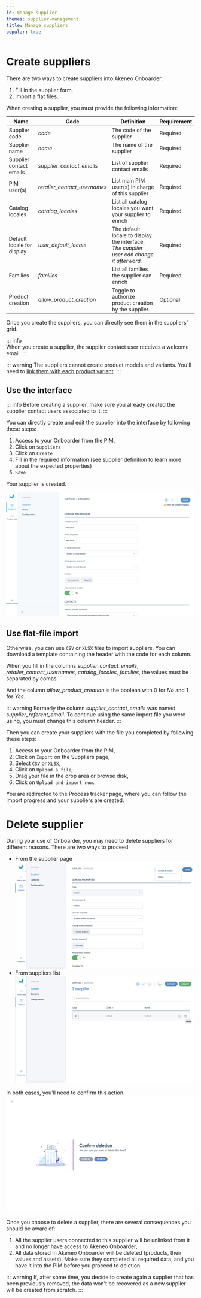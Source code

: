 ```yaml
---
id: manage-supplier
themes: supplier-management
title: Manage suppliers
popular: true
---
```

# Create suppliers

There are two ways to create suppliers into Akeneo Onboarder:
1. Fill in the supplier form,
1. Import a flat files.

When creating a supplier, you must provide the following information:


| Name | Code | Definition | Requirement |
|---|---|---|---|
| Supplier code | _code_ | The code of the supplier | Required |
| Supplier name | _name_ | The name of the supplier | Required |
| Supplier contact emails | _supplier_contact_emails_ | List of supplier contact emails | Required |
| PIM user(s) | _retailer_contact_usernames_ | List main PIM user(s) in charge of this supplier | Required |
| Catalog locales | _catalog_locales_ | List all catalog locales you want your supplier to enrich | Required |
| Default locale for display | _user_default_locale_ | The default locale to display the interface. _The supplier user can change it afterward._ | Required |
| Families | _families_ | List all families the supplier can enrich | Required |
| Product creation | _allow_product_creation_ | Toggle to authorize product creation by the supplier. | Optional |


Once you create the suppliers, you can directly see them in the suppliers' grid.

::: info  
When you create a supplier, the supplier contact user receives a welcome email.
:::

::: warning
The suppliers cannot create product models and variants. You'll need to [link them with each product variant](/onboarder/articles/define-product-supplier.html).
:::

## Use the interface

::: info
Before creating a supplier, make sure you already created the supplier contact users associated to it.
:::

You can directly create and edit the supplier into the interface by following these steps:
1. Access to your Onboarder from the PIM,
1. Click on `Suppliers`
1. Click on `Create`
1. Fill in the required information (see supplier definition to learn more about the expected properties)
1. `Save`

Your supplier is created.

![Create a supplier with the User Interface](../img/RETAILER_Suppliers_Suppliers_CreateASupplier.png)


## Use flat-file import

Otherwise, you can use `CSV` or `XLSX` files to import suppliers.
You can download a template containing the header with the code for each column.

When you fill in the columns _supplier_contact_emails_, _retailer_contact_usernames_, _catalog_locales_, _families_, the values must be separated by comas.

And the column _allow_product_creation_ is the boolean with 0 for _No_ and 1 for _Yes_.

::: warning
Formerly the column _supplier_contact_emails_ was named _supplier_referent_email_. To continue using the same import file you were using, you must change this column header.
:::

Then you can create your suppliers with the file you completed by following these steps:
1. Access to your Onboarder from the PIM,
1. Click on `Import` on the Suppliers page,
1. Select `CSV` or `XLSX`,
1. Click on `Upload a file`,
1. Drag your file in the drop area or browse disk,
1. Click on `Upload and import now`.

You are redirected to the Process tracker page, where you can follow the import progress and your suppliers are created.


# Delete supplier
During your use of Onboarder, you may need to delete suppliers for different reasons. There are two ways to proceed:
- From the supplier page
![Delete from supplier page](../img/RETAILER_DeleteSupplier_Form.png)
- From suppliers list
![Delete from supplier list](../img/RETAILER_DeleteSupplier_List.png)

In both cases, you'll need to confirm this action.
![Modal confirmation](../img/RETAILER_DeleteSupplier_Modal.png)

Once you choose to delete a supplier, there are several consequences you should be aware of:
1. All the supplier users connected to this supplier will be unlinked from it and no longer have access to Akeneo Onboarder,
1. All data stored in Akeneo Onboarder will be deleted (products, their values and assets). Make sure they completed all required data, and you have it into the PIM before you proceed to deletion.

::: warning
If, after some time, you decide to create again a supplier that has been previously removed, the data won't be recovered as a new supplier will be created from scratch.
:::
